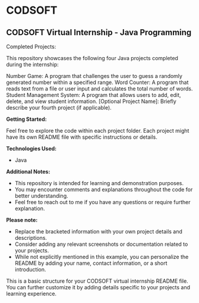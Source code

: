 # CODSOFT

## CODSOFT Virtual Internship - Java Programming

Completed Projects:

This repository showcases the following four Java projects completed during the internship:

Number Game: A program that challenges the user to guess a randomly generated number within a specified range.
Word Counter: A program that reads text from a file or user input and calculates the total number of words.
Student Management System: A program that allows users to add, edit, delete, and view student information.
[Optional Project Name]: Briefly describe your fourth project (if applicable).

**Getting Started:**

Feel free to explore the code within each project folder. Each project might have its own README file with specific instructions or details.

**Technologies Used:**

* Java

**Additional Notes:**

* This repository is intended for learning and demonstration purposes. 
* You may encounter comments and explanations throughout the code for better understanding.
* Feel free to reach out to me if you have any questions or require further explanation.

**Please note:**

* Replace the bracketed information with your own project details and descriptions.
* Consider adding any relevant screenshots or documentation related to your projects.
* While not explicitly mentioned in this example, you can personalize the README by adding your name, contact information, or a short introduction.

This is a basic structure for your CODSOFT virtual internship README file. You can further customize it by adding details specific to your projects and learning experience.
